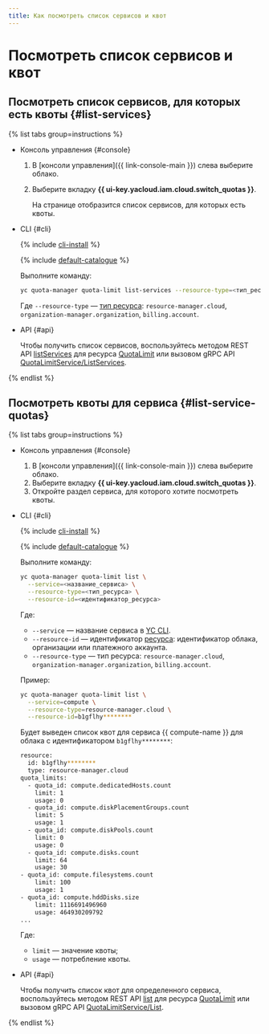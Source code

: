 ```yaml
---
title: Как посмотреть список сервисов и квот
---
```


# Посмотреть список сервисов и квот

## Посмотреть список сервисов, для которых есть квоты {#list-services}

{% list tabs group=instructions %}

- Консоль управления {#console}

  1. В [консоли управления]({{ link-console-main }}) слева выберите облако.
  1. Выберите вкладку **{{ ui-key.yacloud.iam.cloud.switch_quotas }}**.
     
     На странице отобразится список сервисов, для которых есть квоты.

- CLI {#cli}

  {% include [cli-install](../../_includes/cli-install.md) %}

  {% include [default-catalogue](../../_includes/default-catalogue.md) %}

  Выполните команду:

    ```bash
    yc quota-manager quota-limit list-services --resource-type=<тип_ресурса>
    ```

    Где `--resource-type` — [тип ресурса](../concepts/index.md#resources-types): `resource-manager.cloud`, `organization-manager.organization`, `billing.account`.

- API {#api}

  Чтобы получить список сервисов, воспользуйтесь методом REST API [listServices](../api-ref/QuotaLimit/listServices.md) для ресурса [QuotaLimit](../api-ref/QuotaLimit/) или вызовом gRPC API [QuotaLimitService/ListServices](../api-ref/grpc/QuotaLimit/listServices.md).

{% endlist %}

## Посмотреть квоты для сервиса {#list-service-quotas}

{% list tabs group=instructions %}

- Консоль управления {#console}

  1. В [консоли управления]({{ link-console-main }}) слева выберите облако.
  1. Выберите вкладку **{{ ui-key.yacloud.iam.cloud.switch_quotas }}**.
  1. Откройте раздел сервиса, для которого хотите посмотреть квоты.

- CLI {#cli}

  {% include [cli-install](../../_includes/cli-install.md) %}

  {% include [default-catalogue](../../_includes/default-catalogue.md) %}

  Выполните команду:

  ```bash
  yc quota-manager quota-limit list \
    --service=<название_сервиса> \
    --resource-type=<тип_ресурса> \
    --resource-id=<идентификатор_ресурса>
  ```

  Где:
  * `--service` — название сервиса в [YC CLI](../../cli/cli-ref/).
  * `--resource-id` — идентификатор [ресурса](../../resource-manager/concepts/resources-hierarchy.md): идентификатор облака, организации или платежного аккаунта.
  * `--resource-type` — тип ресурса: `resource-manager.cloud`, `organization-manager.organization`, `billing.account`.


  Пример:

  ```bash
  yc quota-manager quota-limit list \
    --service=compute \
    --resource-type=resource-manager.cloud \
    --resource-id=b1gflhy********
  ```

  Будет выведен список квот для сервиса {{ compute-name }} для облака с идентификатором `b1gflhy********`:

  ```bash
  resource:
    id: b1gflhy********
    type: resource-manager.cloud
  quota_limits:
    - quota_id: compute.dedicatedHosts.count
      limit: 1
      usage: 0
    - quota_id: compute.diskPlacementGroups.count
      limit: 5
      usage: 1
    - quota_id: compute.diskPools.count
      limit: 0
      usage: 0
    - quota_id: compute.disks.count
      limit: 64
      usage: 30
  - quota_id: compute.filesystems.count
      limit: 100
      usage: 1
  - quota_id: compute.hddDisks.size
      limit: 1116691496960
      usage: 464930209792
  ...
  ```

  Где:
  * `limit` — значение квоты;
  * `usage` — потребление квоты.

- API {#api}

  Чтобы получить список квот для определенного сервиса, воспользуйтесь методом REST API [list](../api-ref/QuotaLimit/list.md) для ресурса [QuotaLimit](../api-ref/QuotaLimit/) или вызовом gRPC API [QuotaLimitService/List](../api-ref/grpc/QuotaLimit/list.md).

{% endlist %}
